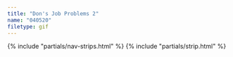 ```yaml
---
title: "Don's Job Problems 2"
name: "040520"
filetype: gif
---
```


{% include "partials/nav-strips.html" %}
{% include "partials/strip.html" %}